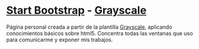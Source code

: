 # [Start Bootstrap](http://startbootstrap.com/) - [Grayscale](http://startbootstrap.com/template-overviews/grayscale/)

Página personal creada a partir de la plantilla [Grayscale](http://startbootstrap.com/template-overviews/grayscale/), aplicando conocimientos básicos sobre html5. Concentra todas las ventanas que uso para comunicarme y exponer mis trabajos.

